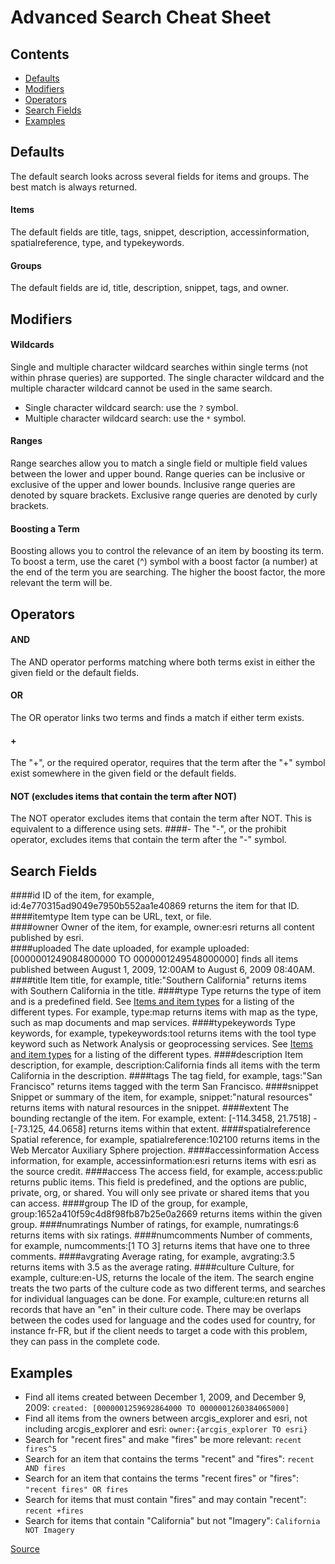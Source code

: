# Advanced Search Cheat Sheet

## Contents
* [Defaults](https://github.com/ecaldwell/multi-portal-search/blob/master/search-cheat-sheet.md#defaults)
* [Modifiers](https://github.com/ecaldwell/multi-portal-search/blob/master/search-cheat-sheet.md#modifiers)
* [Operators](https://github.com/ecaldwell/multi-portal-search/blob/master/search-cheat-sheet.md#operators)
* [Search Fields](https://github.com/ecaldwell/multi-portal-search/blob/master/search-cheat-sheet.md#search-fields)
* [Examples](https://github.com/ecaldwell/multi-portal-search/blob/master/search-cheat-sheet.md#examples)

## Defaults
The default search looks across several fields for items and groups.  The best match is always returned.
#### Items
The default fields are title, tags, snippet, description, accessinformation, spatialreference, type, and typekeywords.
#### Groups
The default fields are id, title, description, snippet, tags, and owner.

## Modifiers
#### Wildcards
Single and multiple character wildcard searches within single terms (not within phrase queries) are supported. The single character wildcard and the multiple character wildcard cannot be used in the same search.

* Single character wildcard search: use the `?` symbol.
* Multiple character wildcard search: use the `*` symbol.
#### Ranges
Range searches allow you to match a single field or multiple field values between the lower and upper bound. Range queries can be inclusive or exclusive of the upper and lower bounds. Inclusive range queries are denoted by square brackets. Exclusive range queries are denoted by curly brackets.
#### Boosting a Term
Boosting allows you to control the relevance of an item by boosting its term. To boost a term, use the caret (^) symbol with a boost factor (a number) at the end of the term you are searching. The higher the boost factor, the more relevant the term will be.

## Operators
#### AND
The AND operator performs matching where both terms exist in either the given field or the default fields.
#### OR
The OR operator links two terms and finds a match if either term exists.
#### +
The "+", or the required operator, requires that the term after the "+" symbol exist somewhere in the given field or the default fields.
#### NOT (excludes items that contain the term after NOT)
The NOT operator excludes items that contain the term after NOT. This is equivalent to a difference using sets.
####\-
The "-", or the prohibit operator, excludes items that contain the term after the "-" symbol.

## Search Fields
####id
ID of the item, for example, id:4e770315ad9049e7950b552aa1e40869 returns the item for that ID.  
####itemtype
Item type can be URL, text, or file.  
####owner
Owner of the item, for example, owner:esri returns all content published by esri.  
####uploaded
The date uploaded, for example uploaded: [0000001249084800000 TO 0000001249548000000] finds all items published between August 1, 2009, 12:00AM to August 6, 2009 08:40AM. 
####title
Item title, for example, title:"Southern California" returns items with Southern California in the title.
####type
Type returns the type of item and is a predefined field. See [Items and item types](http://resources.arcgis.com/en/help/arcgis-rest-api/02r3/02r3000000ms000000.htm) for a listing of the different types. For example, type:map returns items with map as the type, such as map documents and map services. 
####typekeywords
Type keywords, for example, typekeywords:tool returns items with the tool type keyword such as Network Analysis or geoprocessing services. See [Items and item types](http://resources.arcgis.com/en/help/arcgis-rest-api/02r3/02r3000000ms000000.htm) for a listing of the different types. 
####description
Item description, for example, description:California finds all items with the term California in the description. 
####tags
The tag field, for example, tags:"San Francisco" returns items tagged with the term San Francisco. 
####snippet
Snippet or summary of the item, for example, snippet:"natural resources" returns items with natural resources in the snippet.
####extent
The bounding rectangle of the item. For example, extent: [-114.3458, 21.7518] - [-73.125, 44.0658] returns items within that extent.
####spatialreference
Spatial reference, for example, spatialreference:102100 returns items in the Web Mercator Auxiliary Sphere projection. 
####accessinformation
Access information, for example, accessinformation:esri returns items with esri as the source credit. 
####access
The access field, for example, access:public returns public items. This field is predefined, and the options are public, private, org, or shared. You will only see private or shared items that you can access. 
####group
The ID of the group, for example, group:1652a410f59c4d8f98fb87b25e0a2669 returns items within the given group. 
####numratings
Number of ratings, for example, numratings:6 returns items with six ratings. 
####numcomments
Number of comments, for example, numcomments:[1 TO 3] returns items that have one to three comments. 
####avgrating
Average rating, for example, avgrating:3.5 returns items with 3.5 as the average rating. 
####culture
Culture, for example, culture:en-US, returns the locale of the item. The search engine treats the two parts of the culture code as two different terms, and searches for individual languages can be done. For example, culture:en returns all records that have an "en" in their culture code. There may be overlaps between the codes used for language and the codes used for country, for instance fr-FR, but if the client needs to target a code with this problem, they can pass in the complete code. 

## Examples
* Find all items created between December 1, 2009, and December 9, 2009: `created: [0000001259692864000 TO 0000001260384065000]`
* Find all items from the owners between arcgis_explorer and esri, not including arcgis_explorer and esri: `owner:{arcgis_explorer TO esri}`
* Search for "recent fires" and make "fires" be more relevant: `recent fires^5`
* Search for an item that contains the terms "recent" and "fires": `recent AND fires`
* Search for an item that contains the terms "recent fires" or "fires": `"recent fires" OR fires`
* Search for items that must contain "fires" and may contain "recent": `recent +fires`
* Search for items that contain "California" but not "Imagery": `California NOT Imagery`

[Source](http://resources.arcgis.com/en/help/arcgis-rest-api/index.html#//02r3000000mn000000)